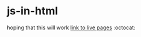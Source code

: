 # js-in-html
hoping that this will work
[link to live pages](https://amoghthungathurti.github.io/js-in-html/)
:octocat:
